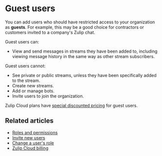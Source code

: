 # Guest users

You can add users who should have restricted access to your organization as
**guests**. For example, this may be a good choice for contractors or customers
invited to a company's Zulip chat.

Guest users can:

- View and send messages in streams they have been added to, including viewing
  message history in the same way as other stream subscribers.

Guest users cannot:

- See private or public streams, unless they have been specifically added to the stream.
- Create new streams.
- Add or manage bots.
- Invite users to join the organization.

Zulip Cloud plans have [special discounted
pricing](/help/zulip-cloud-billing#temporary-users-and-guests) for guest users.

## Related articles

* [Roles and permissions](/help/roles-and-permissions)
* [Invite new users](/help/invite-new-users)
* [Change a user's role](/help/change-a-users-role)
* [Zulip Cloud billing](/help/zulip-cloud-billing)
